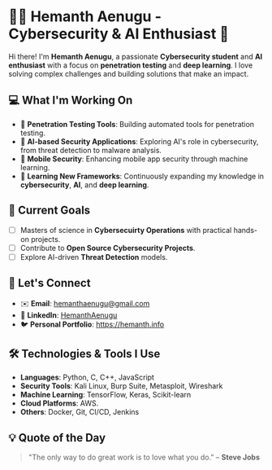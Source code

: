 # 👨‍💻 Hemanth Aenugu - Cybersecurity & AI Enthusiast 🚀

Hi there! I'm **Hemanth Aenugu**, a passionate **Cybersecurity student** and **AI enthusiast** with a focus on **penetration testing** and **deep learning**. I love solving complex challenges and building solutions that make an impact.

## 💻 What I'm Working On
- 🔐 **Penetration Testing Tools**: Building automated tools for penetration testing.
- 🤖 **AI-based Security Applications**: Exploring AI's role in cybersecurity, from threat detection to malware analysis.
- 📱 **Mobile Security**: Enhancing mobile app security through machine learning.
- 🌱 **Learning New Frameworks**: Continuously expanding my knowledge in **cybersecurity**, **AI**, and **deep learning**.


## 🎯 Current Goals
- [ ] Masters of science in **Cybersecuirty Operations** with practical hands-on projects.
- [ ] Contribute to **Open Source Cybersecurity Projects**.
- [ ] Explore AI-driven **Threat Detection** models.

## 💬 Let's Connect
- ✉️ **Email**: [hemanthaenugu@gmail.com](mailto:hemanthaenugu@gmail.com)
- 💼 **LinkedIn**: [HemanthAenugu](https://www.linkedin.com/in/hemanth-275a48265/?profileId=ACoAAEEdw3kBoH_BUP7mnsUHnV2NY3eYpE5OwEg)
- 🐦 **Personal Portfolio**: https://hemanth.info

## 🛠️ Technologies & Tools I Use
- **Languages**: Python, C, C++, JavaScript
- **Security Tools**: Kali Linux, Burp Suite, Metasploit, Wireshark
- **Machine Learning**: TensorFlow, Keras, Scikit-learn
- **Cloud Platforms**: AWS.
- **Others**: Docker, Git, CI/CD, Jenkins

## 💡 Quote of the Day
> "The only way to do great work is to love what you do." – **Steve Jobs**

